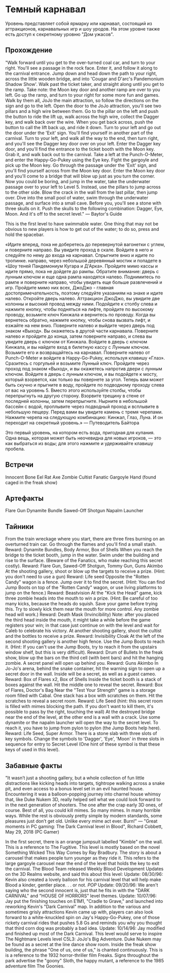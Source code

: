 # Темный карнавал

Уровень представляет собой ярмарку или карнавал, состоящий из аттракционов, карнавальных игр и шоу уродов. На этом уровне также есть доступ к секретному уровню "Дом ужасов".

## Прохождение

"Walk forward until you get to the over-turned coal car, and turn to your right. You'll see a passage in the rock face. Enter it, and follow it along to the carnival entrance. Jump down and head down the path to your right, across the little wooden bridge, and into 'Cougar and D'arc's Pandemonium Shadow Show'. Walk past the ticket taker, and straight along until you get to the ramp. Take note: the Moon key door and another ramp are over to you left. Go up the ramp, and turn to your right for some more fun and games. Walk by them all, JoJo the main attraction, so follow the directions on the sign and go to the left. Open the door to the JoJo attraction, you'll see two pillars and a high wire between them. Go to the pillar on the left and push the button to ride the lift up, walk across the high wire, collect the Dagger key, and walk back over the wire. When you get back across, push the button to call the lift back up, and ride it down. Turn to your left and go out the door under the 'Exit' sign. You'll find yourself in another part of the carnival. Turn to your left, and walk all the way to the end, then turn right, and you'll see the Dagger key door over on your left. Enter the Dagger key door, and you'll find the entrance to the ticket booth with the Moon key. Grab it, and walk back out to the carnival. Take a left at the Punch-O-Meter, and enter the Happy-Go-Pukey using the Eye key. Fight the gargoyle and pick up the Moon key. Go through the passage under the 'Exit' sign, and you'll find yourself across from the Moon key door. Enter the Moon key door and you'll come to a bridge that will blow up just as you turn the corner. Now you could be boring, and jump in the water, take the underwater passage over to your left to Level 5. Instead, use the pillars to jump across to the other side. Blow the crack in the wall from the last pillar, then jump over. Dive into the small pool of water, swim through the underwater passage, and surface into a small cave. Before you, you'll see a stone with three skulls on it. Push the skulls to the following combination: Dagger, Eye, Moon. And it's off to the secret level." — Baytor's Guide

This is the first level to have swimmable water. One thing that may not be obvious to new players is how to get out of the water; to do so, press and hold the spacebar.

«Идите вперед, пока не доберетесь до перевернутой вагонетки с углем, и поверните направо. Вы увидите проход в скале. Войдите в него и следуйте по нему до входа на карнавал. Спрыгните вниз и идите по тропинке. направо, через небольшой деревянный мостик и попадете в «Шоу теней Пандемониум Кугара и Д'Арка». Пройдите мимо кассы и идите прямо, пока не дойдете до рампы. Обратите внимание: дверь с лунным ключом и еще одна рампа находятся налево. Поднимитесь по рампе и поверните направо, чтобы увидеть еще больше развлечений и игр. Пройдите мимо них всех, ДжоДжо - главная достопримечательность, поэтому следуйте указаниям на знаке и идите налево. Откройте дверь налево. Аттракцион ДжоДжо, вы увидите две колонны и высокий провод между ними. Подойдите к столбу слева и нажмите кнопку, чтобы подняться на лифте, пройдите по высокому проводу, возьмите ключ Кинжала и вернитесь по проводу. Когда вы вернетесь обратно, нажмите кнопку, чтобы снова вызвать лифт, и езжайте на нем вниз. Поверните налево и выйдите через дверь под знаком «Выход». Вы окажетесь в другой части карнавала. Поверните налево и пройдите до конца, затем поверните направо, и слева вы увидите дверь с ключом от Кинжала. Войдите в дверь с ключом Кинжала, и вы найдете вход в билетную кассу с Лунным ключом. Возьмите его и возвращайтесь на карнавал. Поверните налево от Punch-O-Meter и войдите в Happy-Go-Pukey, используя клавишу «Глаз». Сразитесь с горгульей и возьмите Лунный ключ. Пройдите через проход под знаком «Выход», и вы окажетесь напротив двери с лунным ключом. Войдите в дверь с лунным ключом, и вы подойдете к мосту, который взорвется, как только вы повернете за угол. Теперь вам может быть скучно и прыгните в воду, пройдите по подводному проходу слева от вас на уровень 5. Вместо этого используйте столбы, чтобы перепрыгнуть на другую сторону. Взорвите трещину в стене от последней колонны, затем перепрыгните. Нырните в небольшой бассейн с водой, проплывите через подводный проход и всплывите в небольшую пещеру. Перед вами вы увидите камень с тремя черепами. Нажмите черепа на следующую комбинацию: Кинжал, Глаз, Луна. И он переходит на секретный уровень.» — Путеводитель Байтора

Это первый уровень, на котором есть вода, пригодная для купания. Одна вещь, которая может быть неочевидна для новых игроков, — это как выбраться из воды; для этого нажмите и удерживайте клавишу пробела.

## Встречи

Innocent
Bone Eel
Rat
Axe Zombie
Cultist
Fanatic
Gargoyle
Hand (found caged in the freak show)

## Артефакты

Flare Gun
Dynamite Bundle
Sawed-Off Shotgun
Napalm Launcher

## Тайники

From the train wreckage where you start, there are three fires burning on an overturned train car. Go through the flames and you'll find a small stash. Reward: Dynamite Bundles, Body Armor, Box of Shells
When you reach the bridge to the ticket booth, jump in the water. Swim under the building and rise to the surface. (Beware of the Fanatics, who make reaching this secret costly). Reward: Flare Gun, Sawed-Off Shotgun, Tommy Gun, Guns Akimbo
At the shooting gallery, shoot or blow up the targets to receive a prize. (Hint: you don't need to use a gun) Reward: Life seed
Opposite the "Rotten Candy" wagon is a fence. Jump over it to find the secret. (Hint: You can find Jump Boots on top of the "Rotten Candy" wagon, or use living platforms to jump on the fence.) Reward: Beastvision
At the "Kick the Head" game, kick three zombie heads into the mouth to win a prize. (Hint: Be careful of too many kicks, because the heads do squish. Save your game before trying this. Try to slowly kick them near the mouth for more control. Any zombie head will work.) Reward: Death Mask (Invincibility) Note: after you placed the third head inside the mouth, it might take a while before the game registers your win; in that case just continue on with the level and wait for Caleb to celebrate his victory.
At another shooting gallery, shoot the cultist and the bottles to receive a prize. Reward: Invisibility Cloak
At the left of the second shooting gallery is another high fence. Use the Jump Boots to reach it. (Hint: If you can't use the Jump Boots, try to reach it from the upstairs window shelf, but this is very difficult). Reward: Drum of Bullets
In the freak show, blow up the bars on the third cell (with bent bars) and hit the hanging zombie. A secret panel will open up behind you. Reward: Guns Akimbo
In Jo-Jo's arena, behind the snake container, hit the warning sign to open up a secret door in the wall. Inside will be a secret, as well as a guest cameo. Reward: Box of Flares x2, Box of Shells
Inside the ticket booth is a stack of boxes against the wall. Hit the middle one to reveal the secret. Reward: Box of Flares, Doctor's Bag
Near the "Test Your Strength" game is a storage room filled with Cabal. One stack has a box with scratches on them. Hit the scratches to reveal a secret room. Reward: Life Seed (hint: this secret room is filled with mimes blocking the path. If you don't want to kill them, it's possible to pass by the right, touching the wall)
At the destroyed bridge near the end of the level, at the other end is a wall with a crack. Use some dynamite or the napalm launcher will open the way to the secret level. To reach it, you have to jump from pylon to pylon (the Jump Boots help here). Reward: Life Seed, Super Armor. There is a stone slab with three slots of key symbols. Change the symbols to 'Dagger', 'Eye', 'Moon' in three slots in sequence for entry to Secret Level (One hint of these symbol is that these keys of used in this level).

## Забавные факты

"It wasn’t just a shooting gallery, but a whole collection of fun little distractions like kicking heads into targets, tightrope walking across a snake pit, and even access to a bonus level set in an evil haunted house. Encountering it was a balloon-popping journey into charnel house whimsy that, like Duke Nukem 3D, really helped sell what we could look forward to in the next generation of shooters. The one after the crap early 3D ones, of course. Best of all, you could kill mimes. So many mimes. In many horrible ways. While the rest is obviously pretty simple by modern standards, some pleasures just don’t get old. Unlike every mime act ever. Burn!" — "Great moments in PC gaming: The Dark Carnival level in Blood", Richard Cobbett, May 29, 2018 (PC Gamer)

In the first secret, there is an orange jumpsuit labelled "Kimble" on the wall. This is a reference to The Fugitive.
This level is mostly based on the novel Something Wicked This Way Comes by Ray Bradbury. The story is about a carousel that makes people turn younger as they ride it. This refers to the large gargoyle carousel near the end of the level that holds the key to exit the carnival.
The Blood Team released Weekly Blood Development Updates on the 3D Realms website, and said this about this level:
Update: 08/30/96: Kevin also created a lovely balloon for his carnival level that will help make Blood a kinder, gentler place. . . or not. *POP*
Update: 09/20/96: We aren't saying who the second innocent is, just that he fits in with the "DARK CARNIVAL" and "HOUSE OF HORRORS" level themes.
Update: 10/07/96: Jay put the finishing touches on E1M1, "Cradle to Grave," and launched into reworking Kevin's "Dark Carnival" map. In addition to the various and sometimes grisly attractions Kevin came up with, players can also look forward to a white-knuckled spin on Jay's Happy-Go-Pukey, one of those rickety carnival rides that pushes 5.8 Gs and reminds you why you thought that third corn dog was probably a bad idea.
Update: 10/14/96: Jay modified and finished up most of the Dark Carnival.
This level would serve to inspire The Nightmare Levels level C5L3: JoJo's Big Adventure.
Duke Nukem may be found as a secret at the line dance show room.
Inside the freak show building, the phrase "One of us, one of us," is chanted continuously. This is is a reference to the 1932 horror-thriller film Freaks.
Signs throughout the park advertise the "goony" Sloth, the happy mutant, a reference to the 1985 adventure film The Goonies.
